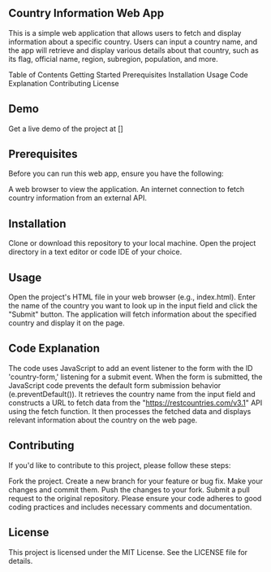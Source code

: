 ## Country Information Web App

This is a simple web application that allows users to fetch and display information about a specific country. Users can input a country name, and the app will retrieve and display various details about that country, such as its flag, official name, region, subregion, population, and more.

Table of Contents
Getting Started
Prerequisites
Installation
Usage
Code Explanation
Contributing
License

## Demo

Get a live demo of the project at []

## Prerequisites

Before you can run this web app, ensure you have the following:

A web browser to view the application.
An internet connection to fetch country information from an external API.

## Installation

Clone or download this repository to your local machine.
Open the project directory in a text editor or code IDE of your choice.

## Usage

Open the project's HTML file in your web browser (e.g., index.html).
Enter the name of the country you want to look up in the input field and click the "Submit" button.
The application will fetch information about the specified country and display it on the page.

## Code Explanation

The code uses JavaScript to add an event listener to the form with the ID 'country-form,' listening for a submit event.
When the form is submitted, the JavaScript code prevents the default form submission behavior (e.preventDefault()).
It retrieves the country name from the input field and constructs a URL to fetch data from the "https://restcountries.com/v3.1" API using the fetch function.
It then processes the fetched data and displays relevant information about the country on the web page.

## Contributing

If you'd like to contribute to this project, please follow these steps:

Fork the project.
Create a new branch for your feature or bug fix.
Make your changes and commit them.
Push the changes to your fork.
Submit a pull request to the original repository.
Please ensure your code adheres to good coding practices and includes necessary comments and documentation.

## License
This project is licensed under the MIT License. See the LICENSE file for details.

